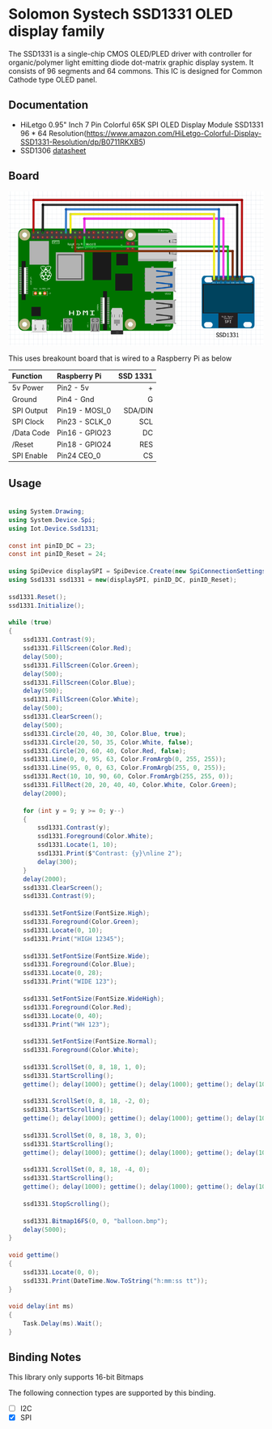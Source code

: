 # Solomon Systech SSD1331 OLED display family

The SSD1331 is a single-chip CMOS OLED/PLED driver with controller for organic/polymer light emitting diode dot-matrix graphic display system. It consists of 96 segments and 64 commons. This IC is designed for Common Cathode type OLED panel.

## Documentation

- HiLetgo 0.95" Inch 7 Pin Colorful 65K SPI OLED Display Module SSD1331 96 * 64 Resolution(https://www.amazon.com/HiLetgo-Colorful-Display-SSD1331-Resolution/dp/B0711RKXB5)
- SSD1306 [datasheet](https://cdn-shop.adafruit.com/datasheets/SSD1331_1.2.pdf)

## Board

![Connection schematics](Ssd1331.Sample.png)

This uses breakount board that is wired to a Raspberry Pi as below

| Function      | Raspberry Pi | SSD 1331  |
|:------------- |:-------------| -----:|
| 5v Power | Pin2 - 5v | + |
| Ground | Pin4 - Gnd      |  G |
| SPI Output | Pin19 - MOSI_0      | SDA/DIN |
| SPI Clock | Pin23 - SCLK_0 | SCL |
| /Data Code | Pin16 - GPIO23     | DC |
| /Reset | Pin18 - GPIO24 | RES |
| SPI Enable | Pin24  CEO_0 | CS |

## Usage

```csharp

using System.Drawing;
using System.Device.Spi;
using Iot.Device.Ssd1331;

const int pinID_DC = 23;
const int pinID_Reset = 24;

using SpiDevice displaySPI = SpiDevice.Create(new SpiConnectionSettings(0, 0) { Mode = SpiMode.Mode3, DataBitLength = 8, ClockFrequency = 12_000_000 /* 12MHz */ });
using Ssd1331 ssd1331 = new(displaySPI, pinID_DC, pinID_Reset);

ssd1331.Reset();
ssd1331.Initialize();

while (true)
{
    ssd1331.Contrast(9);
    ssd1331.FillScreen(Color.Red);
    delay(500);
    ssd1331.FillScreen(Color.Green);
    delay(500);
    ssd1331.FillScreen(Color.Blue);
    delay(500);
    ssd1331.FillScreen(Color.White);
    delay(500);
    ssd1331.ClearScreen();
    delay(500);
    ssd1331.Circle(20, 40, 30, Color.Blue, true);
    ssd1331.Circle(20, 50, 35, Color.White, false);
    ssd1331.Circle(20, 60, 40, Color.Red, false);
    ssd1331.Line(0, 0, 95, 63, Color.FromArgb(0, 255, 255));
    ssd1331.Line(95, 0, 0, 63, Color.FromArgb(255, 0, 255));
    ssd1331.Rect(10, 10, 90, 60, Color.FromArgb(255, 255, 0));
    ssd1331.FillRect(20, 20, 40, 40, Color.White, Color.Green);
    delay(2000);

    for (int y = 9; y >= 0; y--)
    {
        ssd1331.Contrast(y);
        ssd1331.Foreground(Color.White);
        ssd1331.Locate(1, 10);
        ssd1331.Print($"Contrast: {y}\nline 2");
        delay(300);
    }
    delay(2000);
    ssd1331.ClearScreen();
    ssd1331.Contrast(9);

    ssd1331.SetFontSize(FontSize.High);
    ssd1331.Foreground(Color.Green);
    ssd1331.Locate(0, 10);
    ssd1331.Print("HIGH 12345");

    ssd1331.SetFontSize(FontSize.Wide);
    ssd1331.Foreground(Color.Blue);
    ssd1331.Locate(0, 28);
    ssd1331.Print("WIDE 123");

    ssd1331.SetFontSize(FontSize.WideHigh);
    ssd1331.Foreground(Color.Red);
    ssd1331.Locate(0, 40);
    ssd1331.Print("WH 123");

    ssd1331.SetFontSize(FontSize.Normal);
    ssd1331.Foreground(Color.White);

    ssd1331.ScrollSet(0, 8, 18, 1, 0);
    ssd1331.StartScrolling();
    gettime(); delay(1000); gettime(); delay(1000); gettime(); delay(1000);

    ssd1331.ScrollSet(0, 8, 18, -2, 0);
    ssd1331.StartScrolling();
    gettime(); delay(1000); gettime(); delay(1000); gettime(); delay(1000);

    ssd1331.ScrollSet(0, 8, 18, 3, 0);
    ssd1331.StartScrolling();
    gettime(); delay(1000); gettime(); delay(1000); gettime(); delay(1000);

    ssd1331.ScrollSet(0, 8, 18, -4, 0);
    ssd1331.StartScrolling();
    gettime(); delay(1000); gettime(); delay(1000); gettime(); delay(1000);

    ssd1331.StopScrolling();

    ssd1331.Bitmap16FS(0, 0, "balloon.bmp");
    delay(5000);
}

void gettime()
{
    ssd1331.Locate(0, 0);
    ssd1331.Print(DateTime.Now.ToString("h:mm:ss tt"));
}

void delay(int ms)
{
    Task.Delay(ms).Wait();
}

```

## Binding Notes

This library only supports 16-bit Bitmaps 

The following connection types are supported by this binding.

- [ ] I2C
- [X] SPI
